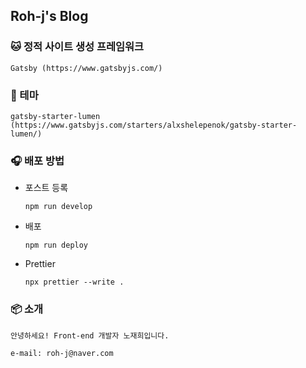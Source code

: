 ## Roh-j's Blog

### :cat: 정적 사이트 생성 프레임워크

```
Gatsby (https://www.gatsbyjs.com/)
```

### :palm_tree: 테마

```
gatsby-starter-lumen (https://www.gatsbyjs.com/starters/alxshelepenok/gatsby-starter-lumen/)
```

### :headphones: 배포 방법

- 포스트 등록

  ```
  npm run develop
  ```

- 배포

  ```
  npm run deploy
  ```

- Prettier

  ```
  npx prettier --write .
  ```

### :package: 소개

```
안녕하세요! Front-end 개발자 노재희입니다.

e-mail: roh-j@naver.com
```
